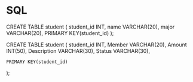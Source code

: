 # SQL

CREATE TABLE student (
    student_id INT,
    name VARCHAR(20),
    major VARCHAR(20),
    PRIMARY KEY(student_id)
);

CREATE TABLE student (
    student_id INT,
    Member VARCHAR(20),
    Amount INT(50),
    Description VARCHAR(30),
    Status VARCHAR(30),
    
    PRIMARY KEY(student_id)
);

